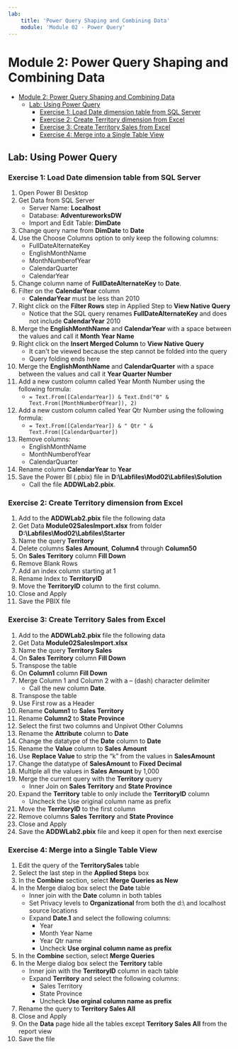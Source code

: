 ```yaml
---
lab:
    title: 'Power Query Shaping and Combining Data'
    module: 'Module 02 - Power Query'
---
```

# Module 2: Power Query Shaping and Combining Data

- [Module 2: Power Query Shaping and Combining Data](#module-2-power-query-shaping-and-combining-data)
  - [Lab: Using Power Query](#lab-using-power-query)
    - [Exercise 1: Load Date dimension table from SQL Server](#exercise-1-load-date-dimension-table-from-sql-server)
    - [Exercise 2: Create Territory dimension from Excel](#exercise-2-create-territory-dimension-from-excel)
    - [Exercise 3: Create Territory Sales from Excel](#exercise-3-create-territory-sales-from-excel)
    - [Exercise 4: Merge into a Single Table View](#exercise-4-merge-into-a-single-table-view)

## Lab: Using Power Query

### Exercise 1: Load Date dimension table from SQL Server

1. Open Power BI Desktop
1. Get Data from SQL Server
    - Server Name: **Localhost**
    - Database: **AdventureworksDW**
    - Import and Edit Table: **DimDate**
1. Change query name from **DimDate** to **Date**
1. Use the Choose Columns option to only keep the following columns:
    - FullDateAlternateKey
    - EnglishMonthName
    - MonthNumberofYear
    - CalendarQuarter
    - CalendarYear
1. Change column name of **FullDateAlternateKey** to **Date**.
1. Filter on the **CalendarYear** column
    - **CalendarYear** must be less than 2010
1. Right click on the **Filter Rows** step in Applied Step to **View Native Query**
    - Notice that the SQL query renames **FullDateAlternateKey** and does not include **CalendarYear** 2010
1. Merge the **EnglishMonthName** and **CalendarYear** with a space between the values and call it **Month Year Name**
1. Right click on the **Insert Merged Column** to **View Native Query**
    - It can't be viewed because the step cannot be folded into the query
    - Query folding ends here
1. Merge the **EnglishMonthName** and **CalendarQuarter** with a space between the values and call it **Year Quarter Number**
1. Add a new custom column called Year Month Number using the following formula:
    - ```= Text.From([CalendarYear]) & Text.End("0" & Text.From([MonthNumberOfYear]), 2)```
1. Add a new custom column called Year Qtr Number using the following formula:
    - ```= Text.From([CalendarYear]) & " Qtr " & Text.From([CalendarQuarter])```
1. Remove columns:
    - EnglishMonthName
    - MonthNumberofYear
    - CalendarQuarter
1. Rename column **CalendarYear** to **Year**
1. Save the Power BI (.pbix) file in **D:\\Labfiles\\Mod02\\Labfiles\\Solution**
    - Call the file **ADDWLab2.pbix**.

### Exercise 2: Create Territory dimension from Excel

1. Add to the **ADDWLab2.pbix** file the following data
1. Get Data **Module02SalesImport.xlsx** from folder **D:\\Labfiles\\Mod02\\Labfiles\\Starter**
1. Name the query **Territory**
1. Delete columns **Sales Amount**, **Column4** through **Column50**
1. On **Sales Territory** column **Fill Down**
1. Remove Blank Rows
1. Add an index column starting at 1
1. Rename Index to **TerritoryID**
1. Move the **TerritoryID** column to the first column.
1. Close and Apply
1. Save the PBIX file

### Exercise 3: Create Territory Sales from Excel

1. Add to the **ADDWLab2.pbix** file the following data
1. Get Data **Module02SalesImport.xlsx**
1. Name the query **Territory Sales**
1. On **Sales Territory** column **Fill Down**
1. Transpose the table
1. On **Column1** column **Fill Down**
1. Merge Column 1 and Column 2 with a – (dash) character delimiter
    - Call the new column **Date**.
1. Transpose the table
1. Use First row as a Header
1. Rename **Column1** to **Sales Territory**
1. Rename **Column2** to **State Province**
1. Select the first two columns and Unpivot Other Columns
1. Rename the **Attribute** column to **Date**
1. Change the datatype of the **Date** column to **Date**
1. Rename the **Value** column to **Sales Amount**
1. Use **Replace Value** to strip the “k” from the values in **SalesAmount**
1. Change the datatype of **SalesAmount** to **Fixed Decimal**
1. Multiple all the values in **Sales Amount** by 1,000
1. Merge the current query with the **Territory** query
    - Inner Join on **Sales Territory** and **State Province**  
1. Expand the **Territory** table to only include the **TerritoryID** column
    - Uncheck the Use original column name as prefix
1. Move the **TerritoryID** to the first column
1. Remove columns **Sales Territory** and **State Province**
1. Close and Apply
1. Save the **ADDWLab2.pbix** file and keep it open for then next exercise

### Exercise 4: Merge into a Single Table View

1. Edit the query of the **TerritorySales** table
1. Select the last step in the **Applied Steps** box
1. In the **Combine** section, select **Merge Queries as New**
1. In the Merge dialog box select the **Date** table
    - Inner join with the **Date** column in both tables
    - Set Privacy levels to **Organizational** from both the d:\ and localhost source locations
    - Expand **Date.1** and select the following columns:
        - Year
        - Month Year Name
        - Year Qtr name
        - Uncheck **Use orginal column name as prefix**
1. In the **Combine** section, select **Merge Queries**
1. In the Merge dialog box select the **Territory** table
    - Inner join with the **TerritoryID** column in each table
    - Expand **Territory** and select the following columns:
        - Sales Territory
        - State Province
        - Uncheck **Use orginal column name as prefix**
1. Rename the query to **Territory Sales All** 
1. Close and Apply
1. On the **Data** page hide all the tables except **Territory Sales All** from the report view
1. Save the file


